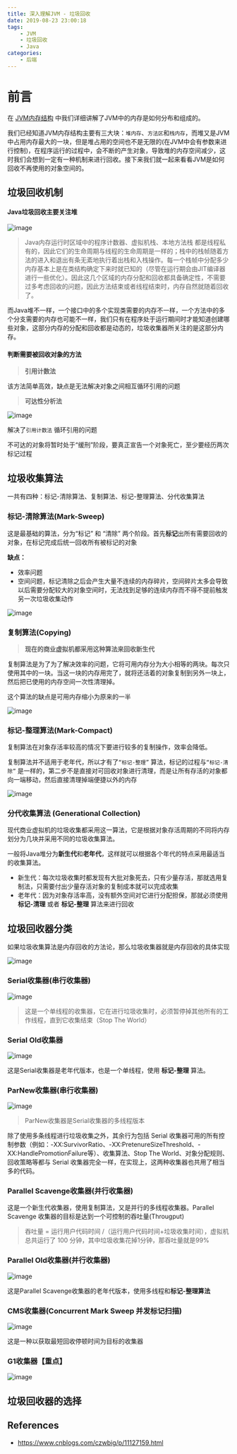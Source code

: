 ```yaml
---
title: 深入理解JVM - 垃圾回收
date: 2019-08-23 23:00:18
tags:
    - JVM
    - 垃圾回收
    - Java
categories:
    - 后端
---
```


# 前言

在 [JVM内存结构](https://binchencoder.github.io/2019/08/21/%E6%B7%B1%E5%85%A5%E7%90%86%E8%A7%A3JVM%20-%20%E5%86%85%E5%AD%98%E7%BB%93%E6%9E%84/) 中我们详细讲解了JVM中的内存是如何分布和组成的。

我们已经知道JVM内存结构主要有三大块：```堆内存```、```方法区```和```栈内存```，而堆又是JVM中占用内存最大的一块，但是堆占用的空间也不是无限的(在JVM中会有参数来进行控制)，在程序运行的过程中，会不断的产生对象，导致堆的内存空间减少，这时我们会想到一定有一种机制来进行回收。接下来我们就一起来看看JVM是如何回收不再使用的对象空间的。


## 垃圾回收机制

#### Java垃圾回收主要关注堆

![image](https://upload-images.jianshu.io/upload_images/14923529-c0cbbccaa6858ca1.png?imageMogr2/auto-orient/strip%7CimageView2/2/w/1240)

> Java内存运行时区域中的程序计数器、虚拟机栈、本地方法栈 都是线程私有的，因此它们的生命周期与线程的生命周期是一样的；栈中的栈帧随着方法的进入和退出有条无紊地执行着出栈和入栈操作。每一个栈帧中分配多少内存基本上是在类结构确定下来时就已知的（尽管在运行期会由JIT编译器进行一些优化）。因此这几个区域的内存分配和回收都具备确定性，不需要过多考虑回收的问题，因此方法结束或者线程结束时，内存自然就随着回收了。

而Java堆不一样，一个接口中的多个实现类需要的内存不一样，一个方法中的多个分支需要的内存也可能不一样，我们只有在程序处于运行期间时才能知道创建哪些对象，这部分内存的分配和回收都是动态的，垃圾收集器所关注的是这部分内存。

#### 判断需要被回收对象的方法

> **引用计数法**

该方法简单高效，缺点是无法解决对象之间相互循环引用的问题

> **可达性分析法**

![image](https://upload-images.jianshu.io/upload_images/2184951-06859aad2e07258d.png?imageMogr2/auto-orient/strip%7CimageView2/2/w/1240)

解决了```引用计数法``` 循环引用的问题

不可达的对象将暂时处于“缓刑”阶段，要真正宣告一个对象死亡，至少要经历两次标记过程

## 垃圾收集算法

一共有四种：标记-清除算法、复制算法、标记-整理算法、分代收集算法

### 标记-清除算法(Mark-Sweep)

这是最基础的算法，分为“标记” 和 “清除” 两个阶段。首先**标记**出所有需要回收的对象，在标记完成后统一回收所有被标记的对象

**缺点：**
- 效率问题
- 空间问题，标记清除之后会产生大量不连续的内存碎片，空间碎片太多会导致以后需要分配较大的对象空间时，无法找到足够的连续内存而不得不提前触发另一次垃圾收集动作

![image](https://upload-images.jianshu.io/upload_images/14923529-32d5034ee61de6cc.png?imageMogr2/auto-orient/strip%7CimageView2/2/w/1240)

### 复制算法(Copying)

> **现在的商业虚拟机都采用这种算法来回收新生代**

复制算法是为了为了解决效率的问题，它将可用内存分为大小相等的两块。每次只使用其中的一块。当这一块的内存用完了，就将还活着的对象复制到另外一块上，然后把已使用的内存空间一次性清理掉。

这个算法的缺点是可用内存缩小为原来的一半

![image](https://upload-images.jianshu.io/upload_images/14923529-2f1313c6b35c1f5b.png?imageMogr2/auto-orient/strip%7CimageView2/2/w/1240)

### 标记-整理算法(Mark-Compact)

复制算法在对象存活率较高的情况下要进行较多的复制操作，效率会降低。

复制算法并不适用于老年代，所以才有了```“标记-整理”``` 算法，标记的过程与```“标记-清除”``` 是一样的，第二步不是直接对可回收对象进行清理，而是让所有存活的对象都向一端移动，然后直接清理掉端便捷以外的内存

![image](https://upload-images.jianshu.io/upload_images/14923529-76fb92c61eff10b2.png?imageMogr2/auto-orient/strip%7CimageView2/2/w/1240)

### 分代收集算法 (Generational Collection)

现代商业虚拟机的垃圾收集都采用这一算法，它是根据对象存活周期的不同将内存划分为几块并采用不同的垃圾收集算法。

一般将Java堆分为**新生代**和**老年代**，这样就可以根据各个年代的特点采用最适当的收集算法。
- 新生代：每次垃圾收集时都发现有大批对象死去，只有少量存活，那就选用复制法，只需要付出少量存活对象的复制成本就可以完成收集
- 老年代：因为对象存活率高，没有额外空间对它进行分配担保，那就必须使用**标记-清理** 或者 **标记-整理** 算法来进行回收

## 垃圾回收器分类

如果垃圾收集算法是内存回收的方法论，那么垃圾收集器就是内存回收的具体实现

![image](https://upload-images.jianshu.io/upload_images/14923529-e4eb4c95e17d0a63.png?imageMogr2/auto-orient/strip%7CimageView2/2/w/1240)

### Serial收集器(串行收集器)

![image](https://upload-images.jianshu.io/upload_images/14923529-9bf73c0cdf9a7066.png?imageMogr2/auto-orient/strip%7CimageView2/2/w/1240)

> 这是一个单线程的收集器，它在进行垃圾收集时，必须暂停掉其他所有的工作线程，直到它收集结束（Stop The World）

### Serial Old收集器

![image](https://upload-images.jianshu.io/upload_images/14923529-7710a429f033fc31.png?imageMogr2/auto-orient/strip%7CimageView2/2/w/1240)

这是Serial收集器是老年代版本，也是一个单线程，使用 **标记-整理** 算法。

### ParNew收集器(串行收集器)

![image](https://upload-images.jianshu.io/upload_images/14923529-bdc22bf25c2c8ba7.png?imageMogr2/auto-orient/strip%7CimageView2/2/w/1240)

> ParNew收集器是Serial收集器的多线程版本

除了使用多条线程进行垃圾收集之外，其余行为包括 Serial 收集器可用的所有控制参数（例如：-XX:SurvivorRatio、-XX:PretenureSizeThreshold、-XX:HandlePromotionFailure等）、收集算法、Stop The World、对象分配规则、回收策略等都与 Serial 收集器完全一样，在实现上，这两种收集器也共用了相当多的代码。

### Parallel Scavenge收集器(并行收集器)

这是一个新生代收集器，使用复制算法，又是并行的多线程收集器。Parallel Scavenge 收集器的目标是达到一个可控制的吞吐量(Througput)

> 吞吐量 = 运行用户代码时间 /（运行用户代码时间+垃圾收集时间），虚拟机总共运行了 100 分钟，其中垃圾收集花掉1分钟，那吞吐量就是99%

### Parallel Old收集器(并行收集器)

![image](https://upload-images.jianshu.io/upload_images/14923529-627c4ce9f8eae23c.png?imageMogr2/auto-orient/strip%7CimageView2/2/w/1240)

这是Parallel Scavenge收集器的老年代版本，使用多线程和**标记-整理算法**

### CMS收集器(Concurrent Mark Sweep 并发标记扫描)

![image](https://upload-images.jianshu.io/upload_images/14923529-6401f1a80d3f1c81.png?imageMogr2/auto-orient/strip%7CimageView2/2/w/1240)

这是一种以获取最短回收停顿时间为目标的收集器

### G1收集器【重点】

![image](https://upload-images.jianshu.io/upload_images/14923529-8cdd3afd7d545435.png?imageMogr2/auto-orient/strip%7CimageView2/2/w/1240)

## 垃圾回收器的选择


## References

- https://www.cnblogs.com/czwbig/p/11127159.html